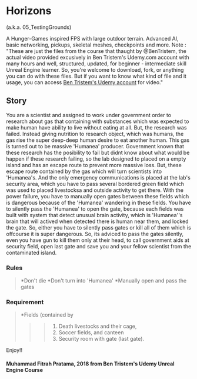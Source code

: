 # Horizons

(a.k.a. 05_TestingGrounds) 

A Hunger-Games inspired FPS with large outdoor terrain. Advanced AI, basic networking, pickups, skeletal meshes, checkpoints and more.
Note : "These are just the files from the course that thaught by @BenTristem, the actual video provided excusively in Ben Tristem's Udemy.com account with many hours and well, structured, updated, for beginner - intermediate skill Unreal Engine learner. So, you're welcome to download, fork, or anything you can do with these files. But if you want to know what kind of file and it usage, you can access [Ben Tristem's Udemy account](https://www.udemy.com/user/bentristem/) for video."

## Story 
You are a scientist and assigned to work under government order to research about gas that containing with substances which was expected to make human have ability to live without eating at all. But, the research was failed. Instead giving nutrition to research object, which was humans, the gas rise the super deep-deep human desire to eat another human. This gas is turned out to be massive 'Humanea' producer. Government known that these research has the posibility to fail but didnt know about what would be happen if these research failing, so the lab designed to placed on a empty island and has an escape route to prevent more massive loss. But, these escape route contained by the gas which will turn scientists into 'Humanea's. And the only emergency communications is placed at the lab's security area, which you have to pass several bordered green field which was used to placed livestocksa and outside activity to get there. With the power failure, you have to manually open gates between these fields which is dangerous because of the 'Humanea' wandering in these fields. You have to silently pass the 'Humanea' to open the gate, because each fields was built with system that detect unusual brain activity, which is 'Humanea''s brain that will actived when detected there is human near them, and locked the gate. So, either you have to silently pass gates or kill all of them which is offcourse it is super dangerous. So, its adviced to pass the gates silently, even you have gun to kill them only at their head, to call government aids at security field, open last gate and save you and your fellow scientist from the contaminated island. 

###

### Rules 
> *Don't die
> *Don't turn into 'Humanea'
> *Manually open and pass the gates

### Requirement
> *Fields (contained by 
>>> 1. Death livestocks and their cage,
>>> 2. Soccer fields, and canteen
>>> 3. Security room with gate (last gate).
  
Enjoy!!
#### Muhammad Fitrah Pratama, 2018 from Ben Tristem's Udemy Unreal Engine Course

